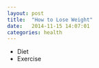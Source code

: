 ```yaml
---
layout: post
title:  "How to Lose Weight"
date:   2014-11-15 14:07:01
categories: health
---
```


- Diet
- Exercise
